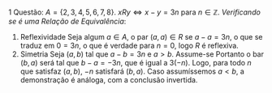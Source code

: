 $\text{1 Questão}$:
$A = \{2,3,4,5,6,7,8\}$.
$xRy \iff x-y =3n$ para $n \in \mathbb{Z}$.
*Verificando se é uma Relação de Equivalência*:
1. Reflexividade
   Seja algum $a \in A$, o par $(a,a) \in R$ se $a-a = 3n$, o que se traduz em $0 = 3n$, o que é verdade para $n=0$, logo $R$ é reflexiva.
2. Simetria
   Seja $(a,b)$ tal que $a-b = 3n$ e $a \gt b$. 
   Assume-se
   Portanto o bar $(b,a)$ será tal que $b - a = -3n$, que é igual a $3(-n)$. Logo, para todo $n$ que satisfaz $(a,b)$, $-n$ satisfará $(b,a)$. Caso assumíssemos $a \lt b$, a demonstração é análoga, com a conclusão invertida.
